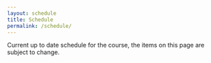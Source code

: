 ```yaml
---
layout: schedule
title: Schedule
permalink: /schedule/
---
```


Current up to date schedule for the course, the items on this page are subject to change.